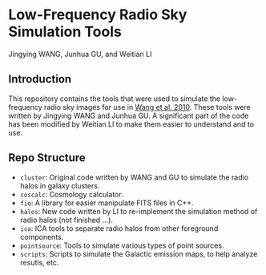 Low-Frequency Radio Sky Simulation Tools
========================================

Jingying WANG, Junhua GU, and Weitian LI


Introduction
------------
This repository contains the tools that were used to simulate the
low-frequency radio sky images for use in
[Wang et al. 2010](http://adsabs.harvard.edu/abs/2010ApJ...723..620W).
These tools were written by Jingying WANG and Junhua GU.
A significant part of the code has been modified by Weitian LI to
make them easier to understand and to use.


Repo Structure
--------------
* `cluster`:
  Original code written by WANG and GU to simulate the radio halos
  in galaxy clusters.
* `coscalc`:
  Cosmology calculator.
* `fio`:
  A library for easier manipulate FITS files in C++.
* `halos`:
  New code written by LI to re-implement the simulation method of
  radio halos (not finished ...).
* `ica`:
  ICA tools to separate radio halos from other foreground components.
* `pointsource`:
  Tools to simulate various types of point sources.
* `scripts`:
  Scripts to simulate the Galactic emission maps, to help analyze
  resutls, etc.
